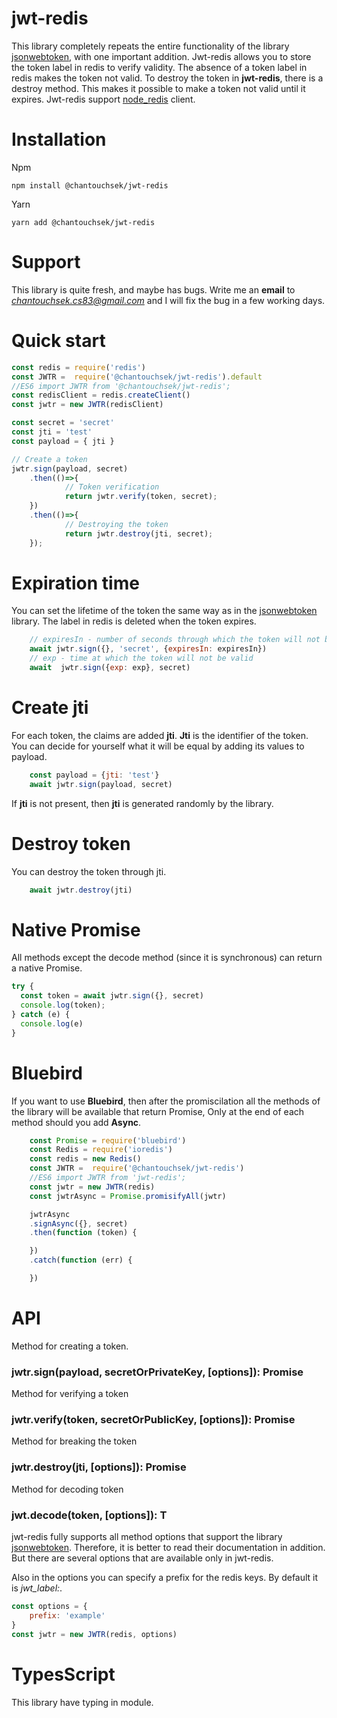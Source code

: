 # jwt-redis

This library completely repeats the entire functionality of the library [jsonwebtoken](https://www.npmjs.com/package/jsonwebtoken), with one important addition.
Jwt-redis allows you to store the token label in redis to verify validity.
The absence of a token label in redis makes the token not valid. To destroy the token in **jwt-redis**, there is a destroy method.
This makes it possible to make a token not valid until it expires.
Jwt-redis support [node_redis](https://www.npmjs.com/package/redis) client.


# Installation

Npm
```npm
npm install @chantouchsek/jwt-redis
```

Yarn
```yarn
yarn add @chantouchsek/jwt-redis
```

# Support

This library is quite fresh, and maybe has bugs. Write me an **email** to *chantouchsek.cs83@gmail.com* and I will
 fix the bug in a few working days.

# Quick start

```js
const redis = require('redis')
const JWTR =  require('@chantouchsek/jwt-redis').default 
//ES6 import JWTR from '@chantouchsek/jwt-redis';
const redisClient = redis.createClient()
const jwtr = new JWTR(redisClient)

const secret = 'secret'
const jti = 'test'
const payload = { jti }

// Create a token
jwtr.sign(payload, secret)
    .then(()=>{
            // Token verification
            return jwtr.verify(token, secret);
    })
    .then(()=>{
            // Destroying the token
            return jwtr.destroy(jti, secret);
    });
```

# Expiration time
You can set the lifetime of the token the same way as in the [jsonwebtoken](https://www.npmjs.com/package/jsonwebtoken) library.
The label in redis is deleted when the token expires.
```js
    // expiresIn - number of seconds through which the token will not be valid
    await jwtr.sign({}, 'secret', {expiresIn: expiresIn})
    // exp - time at which the token will not be valid
    await  jwtr.sign({exp: exp}, secret)
```

# Create jti

For each token, the claims are added **jti**. **Jti** is the identifier of the token.
You can decide for yourself what it will be equal by adding its values to payload.

```js
    const payload = {jti: 'test'}
    await jwtr.sign(payload, secret)
```

If **jti** is not present, then **jti** is generated randomly by the library.

# Destroy token

You can destroy the token through jti.

```js
    await jwtr.destroy(jti)
```


# Native Promise

All methods except the decode method (since it is synchronous) can return a native Promise.

```js
try {
  const token = await jwtr.sign({}, secret)
  console.log(token);
} catch (e) {
  console.log(e)
}
```

# Bluebird

If you want to use **Bluebird**, then after the promiscilation all the methods of the library will be available that return Promise,
Only at the end of each method should you add **Async**.

```js
    const Promise = require('bluebird')
    const Redis = require('ioredis')
    const redis = new Redis()
    const JWTR =  require('@chantouchsek/jwt-redis')
    //ES6 import JWTR from 'jwt-redis';
    const jwtr = new JWTR(redis)
    const jwtrAsync = Promise.promisifyAll(jwtr)

    jwtrAsync
    .signAsync({}, secret)
    .then(function (token) {

    })
    .catch(function (err) {

    })
```

# API

Method for creating a token.
### jwtr.sign(payload, secretOrPrivateKey, [options]): Promise<string> ###

Method for verifying a token
### jwtr.verify<T>(token, secretOrPublicKey, [options]): Promise<T> ###

Method for breaking the token
### jwtr.destroy(jti, [options]): Promise<void> ###

Method for decoding token
### jwt.decode<T>(token, [options]): T ###

jwt-redis fully supports all method options that support the library [jsonwebtoken](https://www.npmjs.com/package/jsonwebtoken).
Therefore, it is better to read their documentation in addition. But there are several options that are available only in jwt-redis.

Also in the options you can specify a prefix for the redis keys. By default it is *jwt_label:*.

```js
const options = {
    prefix: 'example'
}
const jwtr = new JWTR(redis, options)
```

# TypesScript

This library have typing in module.
